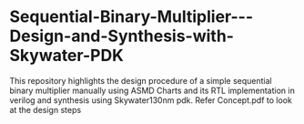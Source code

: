 # Sequential-Binary-Multiplier---Design-and-Synthesis-with-Skywater-PDK
This repository highlights the design procedure of a simple sequential binary multiplier manually using ASMD Charts and its RTL implementation in verilog and synthesis using Skywater130nm pdk. Refer Concept.pdf to look at the design steps
